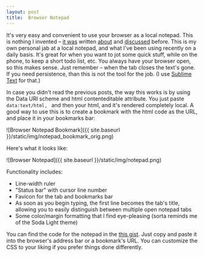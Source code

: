 ```yaml
---
layout: post
title:  Browser Notepad
---
```


It's very easy and convenient to use your browser as a local notepad. This is nothing I invented – [it was](http://www.fizerkhan.com/blog/posts/Use-your-browser-as-Notepad.html) written [about](https://coderwall.com/p/lhsrcq) and [discussed](https://news.ycombinator.com/item?id=6005295) before. This is my own personal jab at a local notepad, and what I've been using recently on a daily basis. It's great for when you want to jot some quick stuff, while on the phone, to keep a short todo list, etc. You always have your browser open, so this makes sense. Just remember – when the tab closes the text's gone. If you need persistence, than this is not the tool for the job. (I use [Sublime Text](http://www.sublimetext.com) for that.)

In case you didn't read the previous posts, the way this works is by using the Data URI scheme and html contenteditable attribute. You just paste `data:text/html, ` and then your html, and it's rendered completely local. A good way to use this is to create a bookmark with the html code as the URL, and place it in your bookmarks bar:

![Browser Notepad Bookmark]({{ site.baseurl }}/static/img/notepad_bookmark_orig.png)

Here's what it looks like:

![Browser Notepad]({{ site.baseurl }}/static/img/notepad.png)

Functionality includes:

* Line-width ruler
* "Status bar" with cursor line number
* Favicon for the tab and bookmarks bar
* As soon as you begin typing, the first line becomes the tab's title, allowing you to easily distinguish between multiple open notepad tabs
* Some color/margin formatting that I find eye-pleasing (sorta reminds me of the Soda Light theme)

You can find the code for the notepad in the [this gist](https://gist.github.com/orrsella/5993867). Just copy and paste it into the browser's address bar or a bookmark's URL. You can customize the CSS to your liking if you prefer things done differently.
